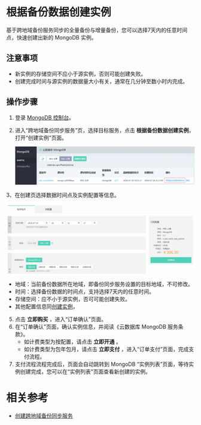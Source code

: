 # 根据备份数据创建实例

基于跨地域备份服务同步的全量备份与增量备份，您可以选择7天内的任意时间点，快速创建出新的 MongoDB 实例。

## 注意事项
- 新实例的存储空间不应小于源实例，否则可能创建失败。
- 创建完成时间与源实例的数据量大小有关，通常在几分钟至数小时内完成。

## 操作步骤
1. 登录 [MongoDB 控制台](https://mongodb-console.jdcloud.com/mongodb)。
1. 进入“跨地域备份同步服务”页，选择目标服务，点击 **根据备份数据创建实例**，打开“创建实例”页面。

   ![创建同步服务](../../../../../image/mongodb/mongo-045.png)

3、在创建页选择数据时间点及实例配置等信息。

   ![创建同步服务](../../../../../image/mongodb/mongo-046.png)

   - 地域：当前备份数据所在地域，即备份同步服务设置的目标地域，不可修改。
   - 时间：选择备份数据的时间点，支持选择7天内的任意时间。
   - 存储空间：应不小于源实例，否可可能创建失败。
   - 其他配置信息同[创建实例](../../Getting-Started/Create-Instance.md)，

5. 点击 **立即购买** ，进入“订单确认”页面。
6. 在“订单确认”页面，确认实例信息，并阅读《云数据库 MongoDB 服务条款》。
	- 如计费类型为按配置，请点击 **立即开通** 。
	- 如计费类型为包年包月，请点击 **立即支付** ，进入“订单支付”页面，完成支付流程。
7. 支付流程流程完成后，页面会自动跳转到 MongoDB “实例列表”页面，等待实例创建完成，您可以在“实例列表”页面查看新创建的实例。

# 相关参考
- [创建跨地域备份同步服务](Create-Backup-Sync.md)
